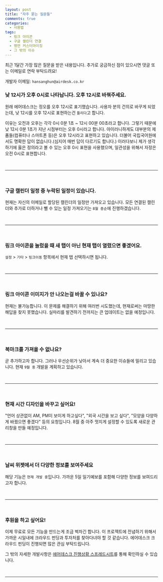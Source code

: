 ```yaml
---
layout: post
title: "자주 묻는 질문들"
comments: true
categories:
  - 사용법
tags:
  - 링크 아이콘
  - 구글 캘린더 연결
  - 명언 커스터마이징
  - 그 밖의 이슈
---
```


최근 1달간 가장 많은 질문을 받은 내용입니다. 추가로 궁금하신 점이 있으시면 댓글 또는 이메일로 연락 부탁드려요!

개발자 이메일: `hansanghun@airdesk.co.kr`

### 낮 12시가 오후 0시로 나타납니다. 오후 12시로 바꿔주세요.

원래 에어데스크는 정오를 오후 12시로 표기했습니다. 사용자 분의 건의로 바꾸게 되었는데, 낮 12시를 오후 12시로 표현하는건 `틀리다`고 합니다.

이유는 오전과 오후는 각각 0시 0분 1초 ~ 12시 00분 00초라고 합니다. 그렇기 때문에 낮 12시 0분 1초가 지난 시점부터는 오후 0시라고 합니다. 아이러니하게도 대부분의 제품들(컴퓨터나 스마트폰 등)은 오후 12시라고 표현하고 있습니다. 더불어 국립국어원에서도 명확한 답이 없습니다.(심지어 매번 답이 다르기도 합니다.) 이러다보니 제가 생각하기에 옳은 정의라고 볼 수 있는 오후 0시 표현을 사용했으며, 일관성을 위해서 자정은 오전 0시로 표현합니다.  

<br>
<hr>
<br>

### 구글 캘린더 일정 중 누락된 일정이 있습니다.

현재는 자신의 이메일로 할당된 캘린더의 일정만 가져오고 있습니다. 모든 연결된 캘린더와 추가로 더하거나 뺄 수 있는 일정 가져오기는 `8월 중순`에 진행하겠습니다.

<br>
<hr>
<br>

### 링크 아이콘을 눌렀을 때 새 탭이 아닌 현재 탭이 열렸으면 좋겠어요.

`설정` > `기타` > `링크이동` 항목에서 현재 탭 선택하시면 됩니다.

<br>
<hr>
<br>

### 링크 아이콘 이미지가 안 나오는걸 바꿀 수 있나요?

현재는 불가능합니다. 이 문제를 해결하기 위해 여러번 시도했는데, 현재로써는 마땅한 해답을 찾지 못했습니다. 실마리를 발견하기 전까지는 큰 업데이트는 없을 예정입니다.

<br>
<hr>
<br>

### 북마크를 가져올 수 없나요?

곧 추가하고자 합니다. 그러나 우선순위가 낮아서 계속 더 중요한 이슈들에 밀리고 있습니다. 현재 `9월 중` 개발을 계획하고 있습니다.

<br>
<hr>
<br>

### 현재 시간 디자인을 바꾸고 싶어요!

"언어 상관없이 AM, PM이 보이게 하고싶다", "외국 시간을 보고 싶다", "모양을 다양하게 바꿨으면 좋겠다" 등의 요청입니다. 8월 중 아주 멋지게 설정할 수 있도록 새로운 관리창을 만들 예정입니다.

<br>
<hr>
<br>

### 날씨 위젯에서 더 다양한 정보를 보여주세요

해당 기능은 `현재 개발 중`입니다. 가까운 5일 일기예보를 포함해 다양한 정보를 보여드리고자 합니다.

<br>
<hr>
<br>

### 후원을 하고 싶어요!

이제 무료로 모든 기능을 만드는게 조금 벅차긴 합니다. 이 프로젝트에 전념하기 위해서 가까운 시일내에 크라우드 펀딩과 투자처를 찾아다녀야 할 것 같습니다. 에어데스크 크라우드 펀딩이 진행되면 많은 관심 부탁드립니다. 

그 밖의 자세한 개발사항은 [에어데스크 진행상황 스프레드시트](https://docs.google.com/spreadsheets/d/1IRSkNSIGof33F6AnKa4WcAu0UXcahZQ6CRYsE7_NW8U/edit?usp=sharing)를 통해 확인하실 수 있습니다.

<br>
<hr>
<br>



